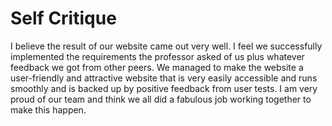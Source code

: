 # Self Critique

I believe the result of our website came out very well. I feel we successfully implemented the requirements the professor asked of us plus whatever feedback we got from other peers. We managed to make the website a user-friendly and attractive website that is very easily accessible and runs smoothly and is backed up by positive feedback from user tests. I am very proud of our team and think we all did a fabulous job working together to make this happen.

